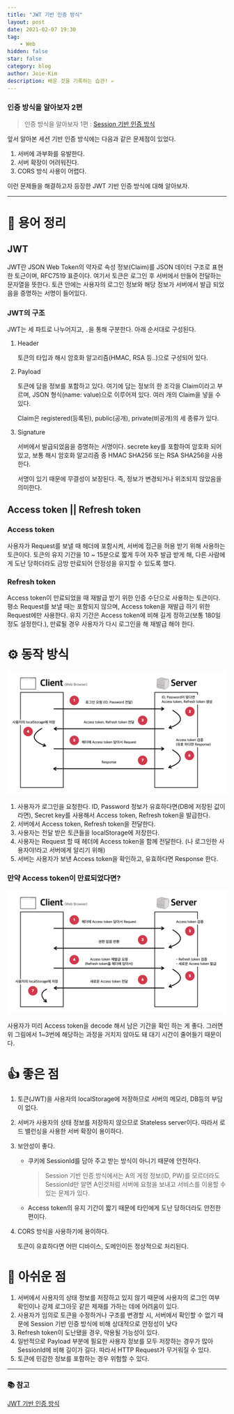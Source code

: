 ```yaml
---
title: "JWT 기반 인증 방식"
layout: post
date: 2021-02-07 19:30
tag:
    - Web
hidden: false
star: false
category: blog
author: Joie-Kim
description: 배운 것을 기록하는 습관! ✍️
---
```


### 인증 방식을 알아보자 2편

> 인증 방식을 알아보자 1편 : [Session 기반 인증 방식](https://joie-kim.github.io/Session-Auth/)

앞서 알아본 세션 기반 인증 방식에는 다음과 같은 문제점이 있었다.

1. 서버에 과부화를 유발한다.
2. 서버 확장이 어려워진다.
3. CORS 방식 사용이 어렵다.

이런 문제들을 해결하고자 등장한 JWT 기반 인증 방식에 대해 알아보자.

---

# 👀 용어 정리

## JWT

JWT란 JSON Web Token의 약자로 속성 정보(Claim)를 JSON 데이터 구조로 표현한 토근이며, RFC7519 표준이다. 여기서 토큰은 로그인 후 서버에서 만들어 전달하는 문자열을 뜻한다. 토큰 안에는 사용자의 로그인 정보와 해당 정보가 서버에서 발급 되었음을 증명하는 서명이 들어있다.

### JWT의 구조

JWT는 세 파트로 나누어지고, `.`을 통해 구분한다. 아래 순서대로 구성된다.

1. Header

    토큰의 타입과 해시 암호화 알고리즘(HMAC, RSA 등..)으로 구성되어 있다.

2. Payload

    토큰에 담을 정보를 포함하고 있다. 여기에 담는 정보의 한 조각을 Claim이라고 부르며, JSON 형식(name: value)으로 이루어져 있다. 여러 개의 Claim을 넣을 수 있다.

    Claim은 registered(등록된), public(공개), private(비공개)의 세 종류가 있다.

3. Signature

    서버에서 발급되었음을 증명하는 서명이다. secrete key를 포함하여 암호화 되어 있고, 보통 해시 암호화 알고리즘 중 HMAC SHA256 또는 RSA SHA256을 사용한다.

    서명이 있기 때문에 무결성이 보장된다. 즉, 정보가 변경되거나 위조되지 않았음을 의미한다.

## Access token || Refresh token

### Access token

사용자가 Request를 보낼 때 헤더에 포함시켜, 서버에 접근을 허용 받기 위해 사용하는 토큰이다. 토큰의 유지 기간을 10 ~ 15분으로 짧게 두어 자주 발급 받게 해, 다른 사람에게 도난 당하더라도 금방 만료되어 안정성을 유지할 수 있도록 했다.

### Refresh token

Access token이 만료되었을 때 재발급 받기 위한 인증 수단으로 사용하는 토큰이다. 평소 Request를 보낼 때는 포함되지 않으며, Access token을 재발급 하기 위한 Request에만 사용한다. 유지 기간은 Access token에 비해 길게 정하고(보통 180일 정도 설정한다.), 만료될 경우 사용자가 다시 로그인을 해 재발급 해야 한다.

# ⚙️ 동작 방식

![image](/assets/210207/Token_auth.jpeg)

1. 사용자가 로그인을 요청한다. ID, Password 정보가 유효하다면(DB에 저장된 값이라면), Secret key를 사용해서 Access token, Refresh token을 발급한다.
2. 서버에서 Access token, Refresh token을 전달한다.
3. 사용자는 전달 받은 토큰들을 localStorage에 저장한다.
4. 사용자는 Request 할 때 헤더에 Access token을 함께 전달한다. (나 로그인한 사용자야!라고 서버에게 알리기 위해)
5. 서버는 사용자가 보낸 Access token을 확인하고, 유효하다면 Response 한다.

### 만약 Access token이 만료되었다면?

![image](/assets/210207/Token_auth2.jpeg)

사용자가 미리 Access token을 decode 해서 남은 기간을 확인 하는 게 좋다. 그러면 위 그림에서 1~3번에 해당하는 과정을 거치지 않아도 돼 대기 시간이 줄어들기 때문이다.

# 👍 좋은 점

1. 토큰(JWT)을 사용자의 localStorage에 저장하므로 서버의 메모리, DB등의 부담이 없다.
2. 서버가 사용자의 상태 정보를 저장하지 않으므로 Stateless server이다. 따라서 로드 밸런싱을 사용한 서버 확장이 용이하다.
3. 보안성이 좋다.

    - 쿠키에 SessionId를 담아 주고 받는 방식이 아니기 때문에 안전하다.

        > Session 기반 인증 방식에서는 A의 게정 정보(ID, PW)를 모르더라도 SessionId만 알면 A인것처럼 서버에 요청을 보내고 서비스를 이용할 수 있는 문제가 있다.

    - Access token의 유지 기간이 짧기 때문에 타인에게 도난 당하더라도 안전한 편이다.

4. CORS 방식을 사용하기에 용이하다.

    토큰이 유효하다면 어떤 디바이스, 도메인이든 정상적으로 처리된다.

# 🙏 아쉬운 점

1. 서버에서 사용자의 상태 정보를 저장하고 있지 않기 때문에 사용자의 로그인 여부 확인이나 강제 로그아웃 같은 제재를 가하는 데에 어려움이 있다.
2. 사용자가 임의로 토큰을 수정하거나 구조를 변경할 시, 서버에서 확인할 수 없기 때문에 Session 기반 인증 방식에 비해 상대적으로 안정성이 낮다
3. Refresh token이 도난됐을 경우, 악용될 가능성이 있다.
4. 일반적으로 Payload 부분에 필요한 사용자 정보를 모두 저장하는 경우가 많아 SessionId에 비해 길이가 길다. 따라서 HTTP Request가 무거워질 수 있다.
5. 토큰에 민감한 정보를 포함하는 경우 위험할 수 있다.

---

### 📚 참고

[JWT 기반 인증 방식](https://surprisecomputer.tistory.com/37)
